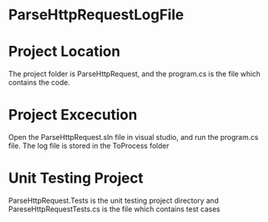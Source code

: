# ParseHttpRequestLogFile

# Project Location
The project folder is ParseHttpRequest, and the program.cs is the file which contains the code. 

# Project Excecution 
Open the ParseHttpRequest.sln file in visual studio, and run the program.cs file. The log file is stored in the ToProcess folder 

# Unit Testing Project
ParseHttpRequest.Tests is the unit testing project directory and PareseHttpRequestTests.cs is the file which contains test cases 

